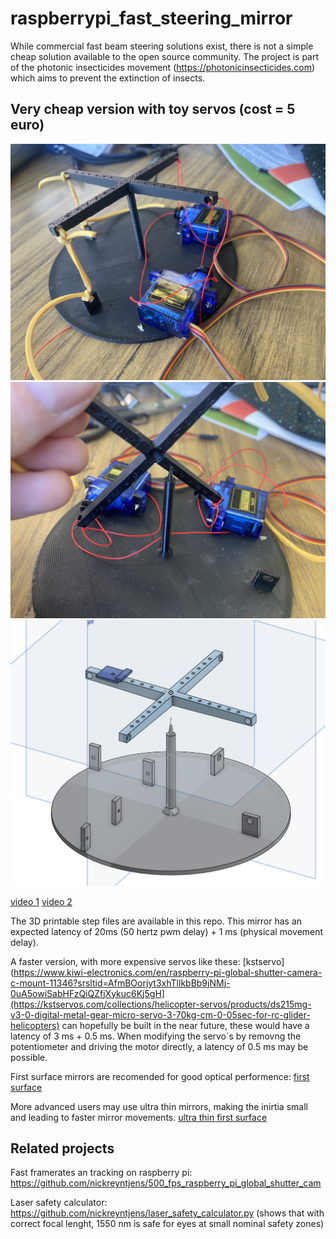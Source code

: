 # raspberrypi_fast_steering_mirror

While commercial fast beam steering solutions exist, there is not a simple cheap solution available to the open source community. The project is part of the photonic insecticides movement (https://photonicinsecticides.com) which aims to prevent the extinction of insects.

## Very cheap version with toy servos (cost = 5 euro)

![pic1](pic1.jpeg)
![pic2](pic2.jpeg)
![pic3](pic3.png)

[video 1](https://www.youtube.com/shorts/W5gDEPCPxdw)
[video 2](https://www.youtube.com/shorts/TYv_WdsBpbU)


The 3D printable step files are available in this repo.
This mirror has an expected latency of 20ms (50 hertz pwm delay) + 1 ms (physical movement delay).

A faster version, with more expensive servos like these: 
[kstservo](https://www.kiwi-electronics.com/en/raspberry-pi-global-shutter-camera-c-mount-11346?srsltid=AfmBOorjyt3xhTllkbBb9jNMj-0uA5owiSabHFzQiQZfjXykuc6Kj5gH](https://kstservos.com/collections/helicopter-servos/products/ds215mg-v3-0-digital-metal-gear-micro-servo-3-70kg-cm-0-05sec-for-rc-glider-helicopters)
can hopefully be built in the near future, these would have a latency of 3 ms + 0.5 ms.
When modifying the servo´s by removng the potentiometer and driving the motor directly, a latency of 0.5 ms may be possible.

First surface mirrors are recomended for good optical performence:
[first surface](https://www.edmundoptics.eu/f/first-surface-mirrors/12017/?gad_source=1&gbraid=0AAAAAC6ham1_zjsctIsKr9nlJhu_DgT8E&gclid=CjwKCAjwktO_BhBrEiwAV70jXqvnrjsGfTxdORm-gM6R0VfZ8uMo2aSqY1ZaixHEq3UESwjONfnWnRoC2igQAvD_BwE)


More advanced users may use ultra thin mirrors, making the inirtia small and leading to faster mirror movements.
[ultra thin first surface](https://www.edmundoptics.eu/f/ultra-thin-first-surface-mirrors/40105/)

## Related projects

Fast framerates an tracking on raspberry pi: https://github.com/nickreyntjens/500_fps_raspberry_pi_global_shutter_cam

Laser safety calculator: https://github.com/nickreyntjens/laser_safety_calculator.py
(shows that with correct focal lenght, 1550 nm is safe for eyes at small nominal safety zones)



